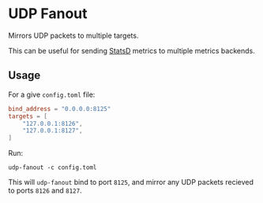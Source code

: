 # UDP Fanout

Mirrors UDP packets to multiple targets.

This can be useful for sending [StatsD](https://github.com/statsd/statsd) metrics to multiple metrics backends.

## Usage

For a give `config.toml` file:

```toml
bind_address = "0.0.0.0:8125"
targets = [
    "127.0.0.1:8126",
    "127.0.0.1:8127",
]
```

Run:

```
udp-fanout -c config.toml
```

This will `udp-fanout` bind to port `8125`, and mirror any UDP packets recieved to ports `8126` and `8127`.
